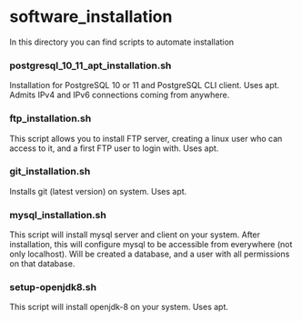 # software_installation
In this directory you can find scripts to automate installation

### postgresql_10_11_apt_installation.sh
Installation for PostgreSQL 10 or 11 and PostgreSQL CLI client. Uses apt. Admits IPv4 and IPv6 connections coming from anywhere.
### ftp_installation.sh
This script allows you to install FTP server, creating a linux user who can access to it, and a first FTP user to login with. Uses apt.
### git_installation.sh
Installs git (latest version) on system. Uses apt.
### mysql_installation.sh
This script will install mysql server and client on your system. After installation, this will configure mysql to be accessible from everywhere (not only localhost). Will be created a database, and a user with all permissions on that database.
### setup-openjdk8.sh
This script will install openjdk-8 on your system. Uses apt.